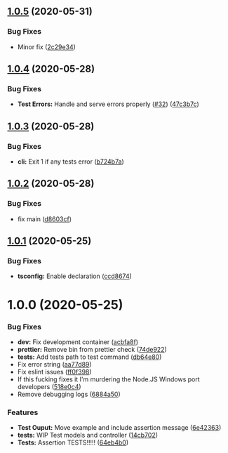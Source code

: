 ## [1.0.5](https://github.com/K-FOSS/TS-ESTests/compare/v1.0.4...v1.0.5) (2020-05-31)


### Bug Fixes

* Minor fix ([2c29e34](https://github.com/K-FOSS/TS-ESTests/commit/2c29e348143695a0004b6b9a7132d1f07c1b3762))

## [1.0.4](https://github.com/K-FOSS/TS-ESTests/compare/v1.0.3...v1.0.4) (2020-05-28)


### Bug Fixes

* **Test Errors:** Handle and serve errors properly ([#32](https://github.com/K-FOSS/TS-ESTests/issues/32)) ([47c3b7c](https://github.com/K-FOSS/TS-ESTests/commit/47c3b7c6e5c80f0ab7ece40cd7abbfc74f17f02a))

## [1.0.3](https://github.com/K-FOSS/TS-ESTests/compare/v1.0.2...v1.0.3) (2020-05-28)


### Bug Fixes

* **cli:** Exit 1 if any tests error ([b724b7a](https://github.com/K-FOSS/TS-ESTests/commit/b724b7a2c3910f5ffa41ade3473ee5deb923a5ca))

## [1.0.2](https://github.com/K-FOSS/TS-ESTests/compare/v1.0.1...v1.0.2) (2020-05-28)


### Bug Fixes

* fix main ([d8603cf](https://github.com/K-FOSS/TS-ESTests/commit/d8603cfd6cf549178a954161cc2fa0501ae478ce))

## [1.0.1](https://github.com/K-FOSS/TS-ESTests/compare/v1.0.0...v1.0.1) (2020-05-25)


### Bug Fixes

* **tsconfig:** Enable declaration ([ccd8674](https://github.com/K-FOSS/TS-ESTests/commit/ccd8674a4c7c7e9067298fcf3dc5135b38fb2c90))

# 1.0.0 (2020-05-25)


### Bug Fixes

* **dev:** Fix development container ([acbfa8f](https://github.com/K-FOSS/TS-ESTests/commit/acbfa8f707358e3f6ae6b8ae8b02a750066d1138))
* **prettier:** Remove bin from prettier check ([74de922](https://github.com/K-FOSS/TS-ESTests/commit/74de9227b0fbeca42dac12dbb9f8c3b3d556d345))
* **tests:** Add tests path to test command ([db64e80](https://github.com/K-FOSS/TS-ESTests/commit/db64e80f7bee456e578151c30bf19e44b4b1f85c))
* Fix error string ([aa77d89](https://github.com/K-FOSS/TS-ESTests/commit/aa77d8958e72d517f17c541cd52a343f7395822b))
* Fix eslint issues ([ff0f398](https://github.com/K-FOSS/TS-ESTests/commit/ff0f3980ebdbe6497638c0472271e2d6cdd8cf2a))
* If this fucking fixes it I'm murdering the Node.JS Windows port developers ([518e0c4](https://github.com/K-FOSS/TS-ESTests/commit/518e0c414836f2e15869f3989ec6a670e121aaf9))
* Remove debugging logs ([6884a50](https://github.com/K-FOSS/TS-ESTests/commit/6884a50522ed278fe7f7ed634efaafcb50f9f4b6))


### Features

* **Test Ouput:** Move example and include assertion message ([6e42363](https://github.com/K-FOSS/TS-ESTests/commit/6e42363f39fa8f0da4e5643f3086f29eb72a98b3))
* **tests:** WIP Test models and controller ([14cb702](https://github.com/K-FOSS/TS-ESTests/commit/14cb702304b3c9ff4fd909df6d07025b335fbed3))
* **Tests:** Assertion TESTS!!!!! ([64eb4b0](https://github.com/K-FOSS/TS-ESTests/commit/64eb4b012790f41b8bc1e7c3714be6098f0f28ba))

